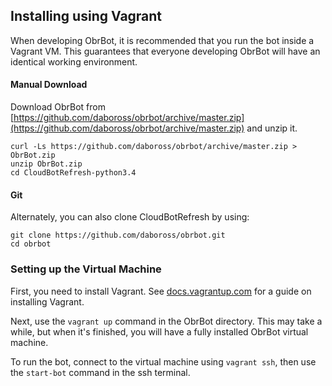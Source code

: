 ## Installing using Vagrant

When developing ObrBot, it is recommended that you run the bot inside a Vagrant VM. This guarantees that everyone developing ObrBot will have an identical working environment.

#### Manual Download

Download ObrBot from [https://github.com/daboross/obrbot/archive/master.zip](https://github.com/daboross/obrbot/archive/master.zip) and unzip it.
```
curl -Ls https://github.com/daboross/obrbot/archive/master.zip > ObrBot.zip
unzip ObrBot.zip
cd CloudBotRefresh-python3.4
```

#### Git

Alternately, you can also clone CloudBotRefresh by using:
```
git clone https://github.com/daboross/obrbot.git
cd obrbot
```


### Setting up the Virtual Machine

First, you need to install Vagrant. See [docs.vagrantup.com](http://docs.vagrantup.com/v2/installation/index.html) for a guide on installing Vagrant.

Next, use the `vagrant up` command in the ObrBot directory. This may take a while, but when it's finished, you will have a fully installed ObrBot virtual machine.

To run the bot, connect to the virtual machine using `vagrant ssh`, then use the `start-bot` command in the ssh terminal.

